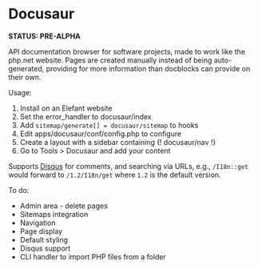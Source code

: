 # Docusaur

**STATUS: PRE-ALPHA**

API documentation browser for software projects, made to work like the php.net
website. Pages are created manually instead of being auto-generated, providing
for more information than docblocks can provide on their own.

Usage:

1. Install on an Elefant website
2. Set the error_handler to docusaur/index
3. Add `sitemap/generate[] = docusaur/sitemap` to hooks
4. Edit apps/docusaur/conf/config.php to configure
5. Create a layout with a sidebar containing {! docusaur/nav !}
6. Go to Tools > Docusaur and add your content

Supports [Disqus](http://disqus.com/) for comments, and searching via URLs,
e.g., `/I18n::get` would forward to `/1.2/I18n/get` where `1.2` is the
default version.

To do:

* Admin area - delete pages
* Sitemaps integration
* Navigation
* Page display
* Default styling
* Disqus support
* CLI handler to import PHP files from a folder

